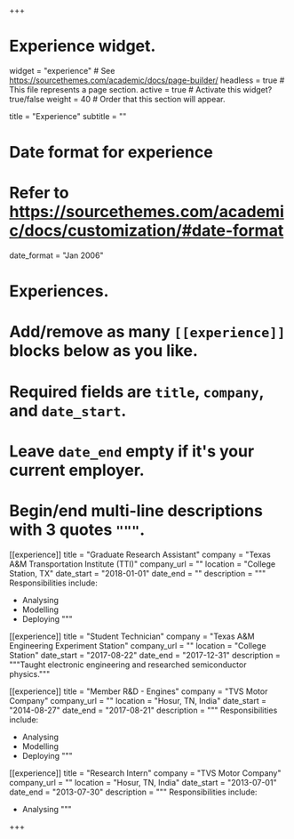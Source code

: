 +++
# Experience widget.
widget = "experience"  # See https://sourcethemes.com/academic/docs/page-builder/
headless = true  # This file represents a page section.
active = true  # Activate this widget? true/false
weight = 40  # Order that this section will appear.

title = "Experience"
subtitle = ""

# Date format for experience
#   Refer to https://sourcethemes.com/academic/docs/customization/#date-format
date_format = "Jan 2006"

# Experiences.
#   Add/remove as many `[[experience]]` blocks below as you like.
#   Required fields are `title`, `company`, and `date_start`.
#   Leave `date_end` empty if it's your current employer.
#   Begin/end multi-line descriptions with 3 quotes `"""`.
[[experience]]
  title = "Graduate Research Assistant"
  company = "Texas A&M Transportation Institute (TTI)"
  company_url = ""
  location = "College Station, TX"
  date_start = "2018-01-01"
  date_end = ""
  description = """
  Responsibilities include:
  
  * Analysing
  * Modelling
  * Deploying
  """

[[experience]]
  title = "Student Technician"
  company = "Texas A&M Engineering Experiment Station"
  company_url = ""
  location = "College Station"
  date_start = "2017-08-22"
  date_end = "2017-12-31"
  description = """Taught electronic engineering and researched semiconductor physics."""

[[experience]]
  title = "Member R&D - Engines"
  company = "TVS Motor Company"
  company_url = ""
  location = "Hosur, TN, India"
  date_start = "2014-08-27"
  date_end = "2017-08-21"
  description = """
  Responsibilities include:
  
  * Analysing
  * Modelling
  * Deploying
  """

[[experience]]
  title = "Research Intern"
  company = "TVS Motor Company"
  company_url = ""
  location = "Hosur, TN, India"
  date_start = "2013-07-01"
  date_end = "2013-07-30"
  description = """
  Responsibilities include:
  * Analysing
  """

+++
